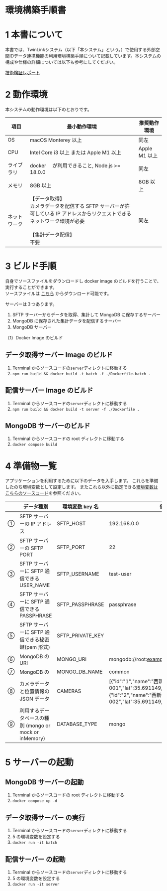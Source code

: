 # 環境構築手順書

# 1 本書について

本書では、TwinLinkシステム（以下「本システム」という。）で使用する外部空間IDデータ連携機能の利用環境構築手順について記載しています。本システムの構成や仕様の詳細については以下も参考にしてください。

[技術検証レポート](https://www.mlit.go.jp/plateau/file/libraries/doc/plateau_tech_doc_0030_ver01.pdf)

# 2 動作環境

本システムの動作環境は以下のとおりです。

| 項目         | 最小動作環境                                                                                                                                                 | 推奨動作環境  |
| ------------ | ------------------------------------------------------------------------------------------------------------------------------------------------------------ | ------------- |
| OS           | macOS Monterey 以上                                                                                                                                          | 同左          |
| CPU          | Intel Core i3 以上 または Apple M1 以上                                                                                                                      | Apple M1 以上 |
| ライブラリ   | docker 　が利用できること, Node.js >= 18.0.0                                                                                                                 | 同左          |
| メモリ       | 8GB 以上                                                                                                                                                     | 8GB 以上      |
| ネットワーク | 【データ取得】<br>カメラデータを配信する SFTP サーバーが許可している IP アドレスからリクエストできるネットワーク環境が必要<br><br>【集計データ配信】<br>不要 | 同左          |

# 3 ビルド手順

自身でソースファイルをダウンロードし docker image のビルドを行うことで、実行することができます。\
ソースファイルは
[こちら](https://github.com/eukarya-inc/plateau-spatialid-bim/)
からダウンロード可能です。

サーバーは３つあります。

1. SFTP サーバーからデータを取得、集計して MongoDB に保存するサーバー
2. MongoDB に保存された集計データを配信するサーバー
3. MongoDB サーバー

（1）Docker Image のビルド

## データ取得サーバー Image のビルド

1. Terminal からソースコードの`server`ディレクトに移動する
2. `npm run build && docker build -t batch -f ./Dockerfile.batch .`

## 配信サーバー Image のビルド

1. Terminal からソースコードの`server`ディレクトに移動する
2. `npm run build && docker build -t server -f ./Dockerfile .`

## MongoDB サーバーのビルド

1. Terminal からソースコードの root ディレクトに移動する
2. `docker compose build`

# 4 準備物一覧

アプリケーションを利用するために以下のデータを入手します。
これらを準備したのち環境変数として設定します。
またこれら以外に指定できる[環境変数はこちらのソースコード](plateau-spatialid-bim/blob/develop/server/src/config.ts)を参照ください。

|     | データ種別                                             | 環境変数 key 名  | 値サンプル                                                                                                                                               |
| --- | ------------------------------------------------------ | ---------------- | -------------------------------------------------------------------------------------------------------------------------------------------------------- |
| ①   | SFTP サーバーの IP アドレス                            | SFTP_HOST        | 192.168.0.0                                                                                                                                              |
| ②   | SFTP サーバーの SFTP PORT                              | SFTP_PORT        | 22                                                                                                                                                       |
| ③   | SFTP サーバーに SFTP 通信できる USER_NAME              | SFTP_USERNAME    | test-user                                                                                                                                                |
| ④   | SFTP サーバーに SFTP 通信できる PASSPHRASE             | SFTP_PASSPHRASE  | passphrase                                                                                                                                               |
| ⑤   | SFTP サーバーに SFTP 通信できる秘密鍵(pem 形式)        | SFTP_PRIVATE_KEY |                                                                                                                                                          |
| ⑥   | MongoDB の URI                                         | MONGO_URI        | mongodb://root:example@127.0.0.1:27017                                                                                                                   |
| ⑦   | MongoDB の                                             | MONGO_DB_NAME    | common                                                                                                                                                   |
| ⑧   | カメラデータと位置情報の JSON データ                   | CAMERAS          | [{"id":"1","name":"西新宿 001","lat":35.691149,"lng":139.695587,"height":0}, {"id":"2","name":"西新宿 002","lat":35.691149,"lng":139.695587,"height":0}] |
| ⑨   | 利用するデータベースの種別 (mongo or mock or inMemory) | DATABASE_TYPE    | mongo                                                                                                                                                    |

# 5 サーバーの起動

## MongoDB サーバーの起動

1. Terminal からソースコードの root ディレクトに移動する
2. `docker compose up -d`

## データ取得サーバー の実行

1. Terminal からソースコードの`server`ディレクトに移動する
2. 5 の環境変数を設定する
3. `docker run -it batch`

## 配信サーバー の起動

1. Terminal からソースコードの`server`ディレクトに移動する
2. 5 の環境変数を設定する
3. `docker run -it server`
